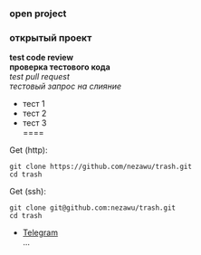 ### open project  
### открытый проект  
**test code review**  
**проверка тестового кода**  
*test pull request*  
*тестовый запрос на слияние*

* тест 1  
* тест 2  
* тест 3  
====  

Get (http):
```shell
git clone https://github.com/nezawu/trash.git
cd trash
```
Get (ssh):
```shell
git clone git@github.com:nezawu/trash.git
cd trash
```

* [Telegram](https://t.me/linux_nezowu)  
...
